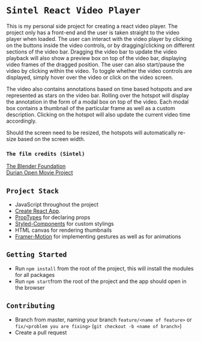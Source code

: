 # `Sintel React Video Player`

This is my personal side project for creating a react video player. The project only has a front-end and the user is taken straight to the video player when loaded. The user can interact with the video player by clicking on the buttons inside the video controls, or by dragging/clicking on different sections of the video bar. Dragging the video bar to update the video playback will also show a preview box on top of the video bar, displaying video frames of the dragged position. The user can also start/pause the video by clicking within the video. To toggle whether the video controls are displayed, simply hover over the video or click on the video screen.

The video also contains annotations based on time based hotspots and are represented as stars on the video bar. Rolling over the hotspot will display the annotation in the form of a modal box on top of the video. Each modal box contains a thumbnail of the particular frame as well as a custom description. Clicking on the hotspot will also update the current video time accordingly.

Should the screen need to be resized, the hotspots will automatically re-size based on the screen width.

### `The film credits (Sintel)`

[The Blender Foundation](https://www.blender.org/foundation/)  
[Durian Open Movie Project](https://durian.blender.org/about/)

## `Project Stack`

- JavaScript throughout the project
- [Create React App](https://github.com/facebook/create-react-app).
- [PropTypes](https://github.com/facebook/prop-types) for declaring props
- [Styled-Components](https://www.styled-components.com/) for custom stylings
- HTML canvas for rendering thumbnails
- [Framer-Motion](https://www.framer.com/motion/) for implementing gestures as well as for animations

## `Getting Started`

- Run `npm install` from the root of the project, this will install the modules for all packages
- Run `npm start`from the root of the project and the app should open in the browser

## `Contributing`

- Branch from master, naming your branch `feature/<name of feature>` or `fix/<problem you are fixing>` (`git checkout -b <name of branch>`)
- Create a pull request
